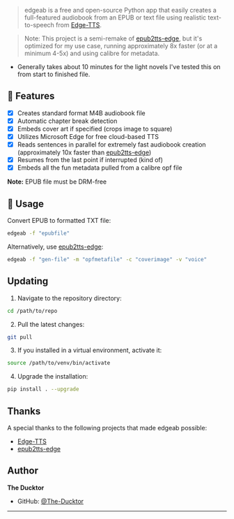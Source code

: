 

> edgeab is a free and open-source Python app that easily creates a full-featured audiobook from an EPUB or text file using realistic text-to-speech from [Edge-TTS](https://github.com/rany2/edge-tts/).

> Note: This project is a semi-remake of [epub2tts-edge](https://github.com/aedocw/epub2tts-edge), but it's optimized for my use case, running approximately 8x faster (or at a minimum 4-5x) and using calibre for metadata.

* Generally takes about 10 minutes for the light novels I've tested this on from start to finished file.

## 🚀 Features

- [x] Creates standard format M4B audiobook file
- [x] Automatic chapter break detection
- [x] Embeds cover art if specified (crops image to square)
- [x] Utilizes Microsoft Edge for free cloud-based TTS
- [x] Reads sentences in parallel for extremely fast audiobook creation (approximately 10x faster than [epub2tts-edge](https://github.com/aedocw/epub2tts-edge))
- [x] Resumes from the last point if interrupted (kind of)
- [x] Embeds all the fun metadata pulled from a calibre opf file

**Note:** EPUB file must be DRM-free

## 📖 Usage

Convert EPUB to formatted TXT file:

```bash
edgeab -f "epubfile"
```

Alternatively, use [epub2tts-edge](https://github.com/aedocw/epub2tts-edge):

```bash
edgeab -f "gen-file" -m "opfmetafile" -c "coverimage" -v "voice"
```

## Updating

1. Navigate to the repository directory:

```bash
cd /path/to/repo
```

2. Pull the latest changes:

```bash
git pull
```

3. If you installed in a virtual environment, activate it:

```bash
source /path/to/venv/bin/activate
```

4. Upgrade the installation:

```bash
pip install . --upgrade
```

## Thanks

A special thanks to the following projects that made edgeab possible:

- [Edge-TTS](https://github.com/rany2/edge-tts)
- [epub2tts-edge](https://github.com/aedocw/epub2tts-edge)

## Author

**The Ducktor**

- GitHub: [@The-Ducktor](https://github.com/The-Ducktor)

---
